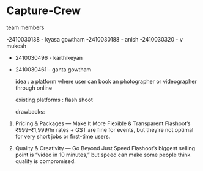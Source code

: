 # Capture-Crew
team members

-2410030138 - kyasa gowtham 
-2410030188 - anish
-2410030320 - v mukesh
- 2410030496 - karthikeyan
- 2410030461 - ganta gowtham

  idea : a platform  where user can book an photographer or videographer through online
  
  existing platforms : flash shoot

  
  drawbacks:
1. Pricing & Packages — Make It More Flexible & Transparent
Flashoot’s ₹999–₹1,999/hr rates + GST are fine for events, but they’re not optimal for very short jobs or first-time users.

2. Quality & Creativity — Go Beyond Just Speed
Flashoot’s biggest selling point is “video in 10 minutes,” but speed can make some people think quality is compromised.
